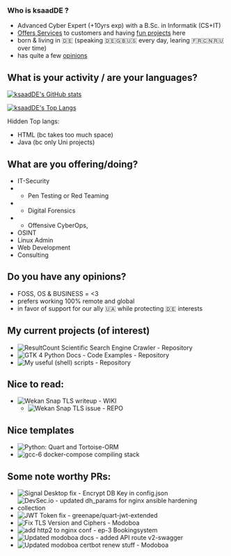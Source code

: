 ### Who is ksaadDE ?
* Advanced Cyber Expert (+10yrs exp) with a B.Sc. in Informatik (CS+IT) 
* [Offers Services](#what-are-you-offeringdoing) to customers and having [fun projects](#my-current-projects-of-interest) here
* born & living in 🇩🇪 (speaking 🇩🇪🇬🇧🇺🇸 every day, learing 🇫🇷🇨🇳🇷🇺 over time)
* has quite a few [opinions](#do-you-have-any-opinions)

## What is your activity / are your languages?
[![ksaadDE's GitHub stats](https://github-readme-stats.vercel.app/api?username=ksaadDE&&count_private=true&show_icons=true&theme=highcontrast)](https://github.com/anuraghazra/github-readme-stats)

[![ksaadDE's Top Langs](https://github-readme-stats.vercel.app/api/top-langs/?username=ksaadDE&layout=pie&&hide_progress=true&hide=html,swift,kotlin,java&langs_count=10&theme=highcontrast)](https://github.com/anuraghazra/github-readme-stats) 

Hidden Top langs:
- HTML (bc takes too much space)
- Java (bc only Uni projects)


## What are you offering/doing?
* IT-Security
* * Pen Testing or Red Teaming
* * Digital Forensics
* * Offensive CyberOps,
* OSINT
* Linux Admin
* Web Development
* Consulting

## Do you have any opinions?
* FOSS, OS & BUSINESS = <3 
* prefers working 100% remote and global 
* in favor of support for our ally 🇺🇦 while protecting 🇩🇪 interests

## My current projects (of interest)
- ![ResultCount Scientific Search Engine Crawler - Repository](../../../resultcount_scientific_search_crawler)
- ![GTK 4 Python Docs - Code Examples - Repository](../../../GTK4PythonExamples)
- ![My useful (shell) scripts - Repository](https://github.com/ksaadDE/usefullshellscripts)

## Nice to read:
- ![Wekan Snap TLS writeup - WIKI](https://github.com/wekan/wekan/wiki/Local-self-signed-TLS)
  - ![Wekan Snap TLS issue - REPO](https://github.com/wekan/wekan-snap/issues/167)

## Nice templates
- ![Python: Quart and Tortoise-ORM](https://github.com/saaditDE/TestTortoiseQuartApp)
- ![gcc-6 docker-compose compiling stack](https://github.com/saaditDE/gcc6-docker)
 

## Some note worthy PRs:
- ![Signal Desktop fix - Encrypt DB Key in config.json](https://github.com/signalapp/Signal-Desktop/pull/5465)
- ![DevSec.io - updated dh_params for nginx ansible hardening collection](https://github.com/dev-sec/ansible-collection-hardening/pull/501)
- ![JWT Token fix - greenape/quart-jwt-extended](https://github.com/greenape/quart-jwt-extended/pull/4)
- ![Fix TLS Version and Ciphers - Modoboa](https://github.com/modoboa/modoboa-installer/pull/414)
- ![add http2 to nginx conf - ep-3 Bookingsystem](https://github.com/tkrebs/ep3-bs/pull/510/commits/e4ffdaaa309b162575996de79d5a91e438bba25a)
- ![Updated modoboa docs - added API route v2-swagger](https://github.com/modoboa/modoboa/pull/2538)
- ![Updated modoboa certbot renew stuff - Modoboa](https://github.com/modoboa/modoboa-installer/pull/420)
